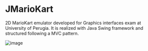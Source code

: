 # JMarioKart

2D MarioKart emulator developed for Graphics interfaces exam at University of Perugia. It is realized with Java Swing framework and structured following a MVC pattern.

![image](https://github.com/Alegelx24/JMarioKart/assets/79928745/b1b324e7-8c96-4ac4-be78-fa86dd4b2c67)
